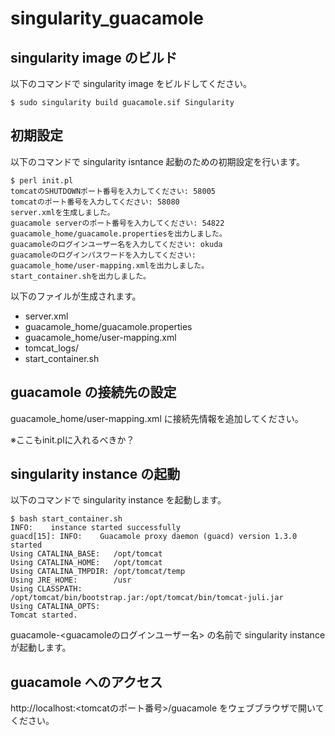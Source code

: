 # singularity_guacamole
## singularity image のビルド
以下のコマンドで singularity image をビルドしてください。
```
$ sudo singularity build guacamole.sif Singularity
```
## 初期設定
以下のコマンドで singularity isntance 起動のための初期設定を行います。
```
$ perl init.pl 
tomcatのSHUTDOWNポート番号を入力してください: 58005
tomcatのポート番号を入力してください: 58080
server.xmlを生成しました。
guacamole serverのポート番号を入力してください: 54822
guacamole_home/guacamole.propertiesを出力しました。
guacamoleのログインユーザー名を入力してください: okuda
guacamoleのログインパスワードを入力してください: 
guacamole_home/user-mapping.xmlを出力しました。
start_container.shを出力しました。
```
以下のファイルが生成されます。
- server.xml
- guacamole_home/guacamole.properties
- guacamole_home/user-mapping.xml
- tomcat_logs/
- start_container.sh

## guacamole の接続先の設定
guacamole_home/user-mapping.xml に接続先情報を追加してください。

※ここもinit.plに入れるべきか？

## singularity instance の起動
以下のコマンドで singularity instance を起動します。
```
$ bash start_container.sh
INFO:    instance started successfully
guacd[15]: INFO:	Guacamole proxy daemon (guacd) version 1.3.0 started
Using CATALINA_BASE:   /opt/tomcat
Using CATALINA_HOME:   /opt/tomcat
Using CATALINA_TMPDIR: /opt/tomcat/temp
Using JRE_HOME:        /usr
Using CLASSPATH:       /opt/tomcat/bin/bootstrap.jar:/opt/tomcat/bin/tomcat-juli.jar
Using CATALINA_OPTS:   
Tomcat started.
```
guacamole-<guacamoleのログインユーザー名> の名前で singularity instance が起動します。

## guacamole へのアクセス
http://localhost:<tomcatのポート番号>/guacamole をウェブブラウザで開いてください。
